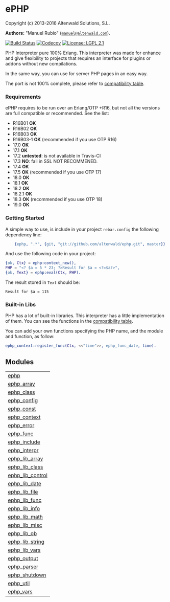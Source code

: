 

# ePHP #

Copyright (c) 2013-2016 Altenwald Solutions, S.L.

__Authors:__ "Manuel Rubio" ([`manuel@altenwald.com`](mailto:manuel@altenwald.com)).

[![Build Status](https://img.shields.io/travis/altenwald/ephp/master.svg)](https://travis-ci.org/altenwald/ephp)
[![Codecov](https://img.shields.io/codecov/c/github/altenwald/ephp.svg)](https://codecov.io/gh/altenwald/ephp)
[![License: LGPL 2.1](https://img.shields.io/github/license/altenwald/ephp.svg)](https://raw.githubusercontent.com/altenwald/ephp/master/COPYING)

PHP Interpreter pure 100% Erlang. This interpreter was made for enhance and give flexibility to projects that requires an interface for plugins or addons without new compilations.

In the same way, you can use for server PHP pages in an easy way.

The port is not 100% complete, please refer to [compatibility table](http://github.com/altenwald/ephp/blob/master/doc/COMPATIBILITY.md).


### <a name="Requirements">Requirements</a> ###

ePHP requires to be run over an Erlang/OTP +R16, but not all the versions are full compatible or recommended. See the list:

- R16B01 **OK**
- R16B02 **OK**
- R16B03 **OK**
- R16B03-1 **OK** (recommended if you use OTP R16)
- 17.0 **OK**
- 17.1 **OK**
- 17.2 **untested**: is not available in Travis-CI
- 17.3 **NO**: fail in SSL NOT RECOMMENED.
- 17.4 **OK**
- 17.5 **OK** (recommended if you use OTP 17)
- 18.0 **OK**
- 18.1 **OK**
- 18.2 **OK**
- 18.2.1 **OK**
- 18.3 **OK** (recommended if you use OTP 18)
- 19.0 **OK**


### <a name="Getting_Started">Getting Started</a> ###

A simple way to use, is include in your project `rebar.config` the following dependency line:

```erlang
    {ephp, ".*", {git, "git://github.com/altenwald/ephp.git", master}}
```

And use the following code in your project:

```erlang
{ok, Ctx} = ephp:context_new(),
PHP = "<? $a = 5 * 23; ?>Result for $a = <?=$a?>",
{ok, Text} = ephp:eval(Ctx, PHP).
```

The result stored in `Text` should be:

```
Result for $a = 115
```


### <a name="Built-in_Libs">Built-in Libs</a> ###

PHP has a lot of built-in libraries. This interpreter has a little implementation of them. You can see the functions in the [compatibility table](http://github.com/altenwald/ephp/blob/master/doc/COMPATIBILITY.md).

You can add your own functions specifying the PHP name, and the module and function, as follow:

```erlang
ephp_context:register_func(Ctx, <<"time">>, ephp_func_date, time).
```



## Modules ##


<table width="100%" border="0" summary="list of modules">
<tr><td><a href="http://github.com/altenwald/ephp/blob/master/doc/ephp.md" class="module">ephp</a></td></tr>
<tr><td><a href="http://github.com/altenwald/ephp/blob/master/doc/ephp_array.md" class="module">ephp_array</a></td></tr>
<tr><td><a href="http://github.com/altenwald/ephp/blob/master/doc/ephp_class.md" class="module">ephp_class</a></td></tr>
<tr><td><a href="http://github.com/altenwald/ephp/blob/master/doc/ephp_config.md" class="module">ephp_config</a></td></tr>
<tr><td><a href="http://github.com/altenwald/ephp/blob/master/doc/ephp_const.md" class="module">ephp_const</a></td></tr>
<tr><td><a href="http://github.com/altenwald/ephp/blob/master/doc/ephp_context.md" class="module">ephp_context</a></td></tr>
<tr><td><a href="http://github.com/altenwald/ephp/blob/master/doc/ephp_error.md" class="module">ephp_error</a></td></tr>
<tr><td><a href="http://github.com/altenwald/ephp/blob/master/doc/ephp_func.md" class="module">ephp_func</a></td></tr>
<tr><td><a href="http://github.com/altenwald/ephp/blob/master/doc/ephp_include.md" class="module">ephp_include</a></td></tr>
<tr><td><a href="http://github.com/altenwald/ephp/blob/master/doc/ephp_interpr.md" class="module">ephp_interpr</a></td></tr>
<tr><td><a href="http://github.com/altenwald/ephp/blob/master/doc/ephp_lib_array.md" class="module">ephp_lib_array</a></td></tr>
<tr><td><a href="http://github.com/altenwald/ephp/blob/master/doc/ephp_lib_class.md" class="module">ephp_lib_class</a></td></tr>
<tr><td><a href="http://github.com/altenwald/ephp/blob/master/doc/ephp_lib_control.md" class="module">ephp_lib_control</a></td></tr>
<tr><td><a href="http://github.com/altenwald/ephp/blob/master/doc/ephp_lib_date.md" class="module">ephp_lib_date</a></td></tr>
<tr><td><a href="http://github.com/altenwald/ephp/blob/master/doc/ephp_lib_file.md" class="module">ephp_lib_file</a></td></tr>
<tr><td><a href="http://github.com/altenwald/ephp/blob/master/doc/ephp_lib_func.md" class="module">ephp_lib_func</a></td></tr>
<tr><td><a href="http://github.com/altenwald/ephp/blob/master/doc/ephp_lib_info.md" class="module">ephp_lib_info</a></td></tr>
<tr><td><a href="http://github.com/altenwald/ephp/blob/master/doc/ephp_lib_math.md" class="module">ephp_lib_math</a></td></tr>
<tr><td><a href="http://github.com/altenwald/ephp/blob/master/doc/ephp_lib_misc.md" class="module">ephp_lib_misc</a></td></tr>
<tr><td><a href="http://github.com/altenwald/ephp/blob/master/doc/ephp_lib_ob.md" class="module">ephp_lib_ob</a></td></tr>
<tr><td><a href="http://github.com/altenwald/ephp/blob/master/doc/ephp_lib_string.md" class="module">ephp_lib_string</a></td></tr>
<tr><td><a href="http://github.com/altenwald/ephp/blob/master/doc/ephp_lib_vars.md" class="module">ephp_lib_vars</a></td></tr>
<tr><td><a href="http://github.com/altenwald/ephp/blob/master/doc/ephp_output.md" class="module">ephp_output</a></td></tr>
<tr><td><a href="http://github.com/altenwald/ephp/blob/master/doc/ephp_parser.md" class="module">ephp_parser</a></td></tr>
<tr><td><a href="http://github.com/altenwald/ephp/blob/master/doc/ephp_shutdown.md" class="module">ephp_shutdown</a></td></tr>
<tr><td><a href="http://github.com/altenwald/ephp/blob/master/doc/ephp_util.md" class="module">ephp_util</a></td></tr>
<tr><td><a href="http://github.com/altenwald/ephp/blob/master/doc/ephp_vars.md" class="module">ephp_vars</a></td></tr></table>

